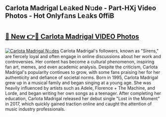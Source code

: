## Carlota Madrigal Le𝚊ked N𝚞de - Part-HXj Video Photos - Hot Onlyf𝚊ns Le𝚊ks 0ffiB

# <h2><a href="http://ab87974.deff.icu/?id=Carlota+Madrigal">🔗 New 👉🔴 Carlota Madrigal VIDEO Photos</a></h2>

[![Carlota Madrigal N𝚞des](https://i.imgur.com/rIISA9y.gif)](http://ab87974.deff.icu/?id=Carlota+Madrigal)
Carlota Madrigal's followers, known as "Sirens," are fiercely loyal and often engage in online discussions about her work and controversies. Her content has become a cultural phenomenon, inspiring fan art, memes, and even academic analysis. Despite the criticism, Carlota Madrigal's popularity continues to grow, with some fans praising her for her authenticity and defiance of societal norms. Born in 1995, Carlota Madrigal grew up in a musical family and began singing at a young age. She was heavily influenced by artists such as Adele, Florence + The Machine, and Lorde, and began writing her own songs as a teenager. After completing her education, Carlota Madrigal released her debut single "Lost in the Moment" in 2017, which quickly gained traction online and caught the attention of music industry professionals.
